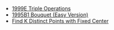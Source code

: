 - [1999E Triple Operations](https://codeforces.com/problemset/problem/1999/E)
- [1995B1 Bouquet (Easy Version)](https://codeforces.com/problemset/problem/1995/B1)
- [Find K Distinct Points with Fixed Center](https://codeforces.com/problemset/problem/1998/A)